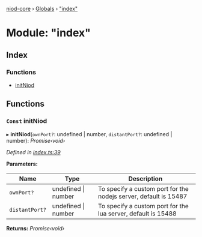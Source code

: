 [niod-core](../README.md) › [Globals](../globals.md) › ["index"](_index_.md)

# Module: "index"

## Index

### Functions

* [initNiod](_index_.md#const-initniod)

## Functions

### `Const` initNiod

▸ **initNiod**(`ownPort?`: undefined | number, `distantPort?`: undefined | number): *Promise‹void›*

*Defined in [index.ts:39](https://github.com/Ked57/NIOD/blob/87bd7cb/src/index.ts#L39)*

**Parameters:**

Name | Type | Description |
------ | ------ | ------ |
`ownPort?` | undefined &#124; number | To specify a custom port for the nodejs server, default is 15487 |
`distantPort?` | undefined &#124; number | To specify a custom port for the lua server, default is 15488  |

**Returns:** *Promise‹void›*
